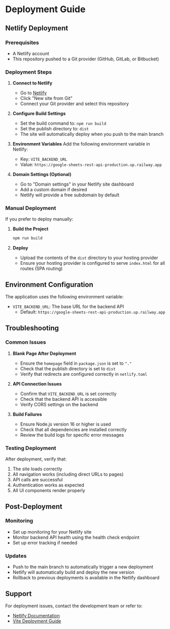 # Deployment Guide

## Netlify Deployment

### Prerequisites
- A Netlify account
- This repository pushed to a Git provider (GitHub, GitLab, or Bitbucket)

### Deployment Steps

1. **Connect to Netlify**
   - Go to [Netlify](https://app.netlify.com/)
   - Click "New site from Git"
   - Connect your Git provider and select this repository

2. **Configure Build Settings**
   - Set the build command to: `npm run build`
   - Set the publish directory to: `dist`
   - The site will automatically deploy when you push to the main branch

3. **Environment Variables**
   Add the following environment variable in Netlify:
   - Key: `VITE_BACKEND_URL`
   - Value: `https://google-sheets-rest-api-production.up.railway.app`

4. **Domain Settings (Optional)**
   - Go to "Domain settings" in your Netlify site dashboard
   - Add a custom domain if desired
   - Netlify will provide a free subdomain by default

### Manual Deployment

If you prefer to deploy manually:

1. **Build the Project**
   ```bash
   npm run build
   ```

2. **Deploy**
   - Upload the contents of the `dist` directory to your hosting provider
   - Ensure your hosting provider is configured to serve `index.html` for all routes (SPA routing)

## Environment Configuration

The application uses the following environment variable:

- `VITE_BACKEND_URL`: The base URL for the backend API
  - Default: `https://google-sheets-rest-api-production.up.railway.app`

## Troubleshooting

### Common Issues

1. **Blank Page After Deployment**
   - Ensure the `homepage` field in `package.json` is set to `"."`
   - Check that the publish directory is set to `dist`
   - Verify that redirects are configured correctly in `netlify.toml`

2. **API Connection Issues**
   - Confirm that `VITE_BACKEND_URL` is set correctly
   - Check that the backend API is accessible
   - Verify CORS settings on the backend

3. **Build Failures**
   - Ensure Node.js version 16 or higher is used
   - Check that all dependencies are installed correctly
   - Review the build logs for specific error messages

### Testing Deployment

After deployment, verify that:

1. The site loads correctly
2. All navigation works (including direct URLs to pages)
3. API calls are successful
4. Authentication works as expected
5. All UI components render properly

## Post-Deployment

### Monitoring
- Set up monitoring for your Netlify site
- Monitor backend API health using the health check endpoint
- Set up error tracking if needed

### Updates
- Push to the main branch to automatically trigger a new deployment
- Netlify will automatically build and deploy the new version
- Rollback to previous deployments is available in the Netlify dashboard

## Support

For deployment issues, contact the development team or refer to:
- [Netlify Documentation](https://docs.netlify.com/)
- [Vite Deployment Guide](https://vitejs.dev/guide/static-deploy.html)